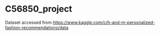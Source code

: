# C56850_project
Dataset accessed from https://www.kaggle.com/c/h-and-m-personalized-fashion-recommendations/data
